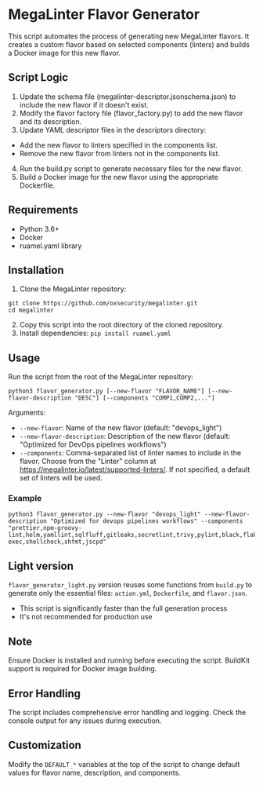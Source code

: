 # MegaLinter Flavor Generator

This script automates the process of generating new MegaLinter flavors. It creates a custom flavor based on selected components (linters) and builds a Docker image for this new flavor.

## Script Logic

1. Update the schema file (megalinter-descriptor.jsonschema.json) to include the new flavor if it doesn't exist.
2. Modify the flavor factory file (flavor_factory.py) to add the new flavor and its description.
3. Update YAML descriptor files in the descriptors directory:

- Add the new flavor to linters specified in the components list.
- Remove the new flavor from linters not in the components list.

4. Run the build.py script to generate necessary files for the new flavor.
5. Build a Docker image for the new flavor using the appropriate Dockerfile.

## Requirements

- Python 3.6+
- Docker
- ruamel.yaml library

## Installation

1. Clone the MegaLinter repository:
```
git clone https://github.com/oxsecurity/megalinter.git
cd megalinter
```
2. Copy this script into the root directory of the cloned repository.
3. Install dependencies: `pip install ruamel.yaml`

## Usage

Run the script from the root of the MegaLinter repository:
```
python3 flavor_generator.py [--new-flavor "FLAVOR_NAME"] [--new-flavor-description "DESC"] [--components "COMP1,COMP2,..."]
```
Arguments:
- `--new-flavor`: Name of the new flavor (default: "devops_light")
- `--new-flavor-description`: Description of the new flavor (default: "Optimized for DevOps pipelines workflows")
- `--components`: Comma-separated list of linter names to include in the flavor. Choose from the "Linter" column at https://megalinter.io/latest/supported-linters/. If not specified, a default set of linters will be used.

### Example
```
python3 flavor_generator.py --new-flavor "devops_light" --new-flavor-description "Optimized for devops pipelines workflows" --components "prettier,npm-groovy-lint,helm,yamllint,sqlfluff,gitleaks,secretlint,trivy,pylint,black,flake8,isort,bandit,mypy,pyright,kubescape,ruff,hadolint,ansible,bash-exec,shellcheck,shfmt,jscpd"
```

## Light version

`flavor_generator_light.py` version reuses some functions from `build.py` to generate only the essential files: `action.yml`, `Dockerfile`, and `flavor.json`.

- This script is significantly faster than the full generation process
- It's not recommended for production use

## Note

Ensure Docker is installed and running before executing the script. BuildKit support is required for Docker image building.

## Error Handling

The script includes comprehensive error handling and logging. Check the console output for any issues during execution.

## Customization

Modify the `DEFAULT_*` variables at the top of the script to change default values for flavor name, description, and components.